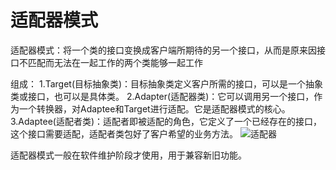 # 适配器模式

适配器模式：将一个类的接口变换成客户端所期待的另一个接口，从而是原来因接口不匹配而无法在一起工作的两个类能够一起工作

组成：
1.Target(目标抽象类)：目标抽象类定义客户所需的接口，可以是一个抽象类或接口，也可以是具体类。
2.Adapter(适配器类)：它可以调用另一个接口，作为一个转换器，对Adaptee和Target进行适配。它是适配器模式的核心。
3.Adaptee(适配者类)：适配者即被适配的角色，它定义了一个已经存在的接口，这个接口需要适配，适配者类包好了客户希望的业务方法。
![适配器]()



适配器模式一般在软件维护阶段才使用，用于兼容新旧功能。
